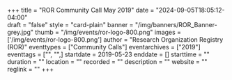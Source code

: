 +++
title = "ROR Community Call May 2019" 
date = "2024-09-05T18:05:12-04:00"  
draft = "false" 
style = "card-plain" 
banner = "/img/banners/ROR_Banner-grey.jpg" 
thumb = "/img/events/ror-logo-800.png" 
images = ['/img/events/ror-logo-800.png']
author = "Research Organization Registry (ROR)" 
eventtypes = ["Community Calls"]
eventarchives = ["2019"]
eventtags = ["", "",]
startdate = 2019-05-23
enddate = []
starttime = ""
duration = ""
location = ""
recorded = ""
description = ""
website = ""
reglink = ""
+++


<!-- Post-event content template

## Materials 

- [Slides from event]()

<iframe src=""></iframe>

---

## Recording 

{{< youtube id="" >}}

--- 

--> 

